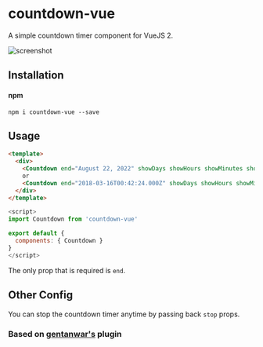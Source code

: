 # countdown-vue
A simple countdown timer component for VueJS 2.

![screenshot](https://raw.githubusercontent.com/getanwar/vuejs-countdown/master/scr.png "Vue JS Countdown")

## Installation
#### npm

`npm i countdown-vue --save`


## Usage

```html
<template>
  <div>
    <Countdown end="August 22, 2022" showDays showHours showMinutes showSeconds :endFunction="function"></Countdown>
    or 
    <Countdown end="2018-03-16T00:42:24.000Z" showDays showHours showMinutes showSeconds :endFunction="function"></Countdown>
  </div>
</template>
```

```javascript
<script>
import Countdown from 'countdown-vue'

export default {
  components: { Countdown }
}
</script>
```

The only prop that is required is ```end```.

## Other Config

You can stop the countdown timer anytime by passing back `stop` props.


### Based on [gentanwar's](https://github.com/getanwar/vuejs-countdown) plugin
